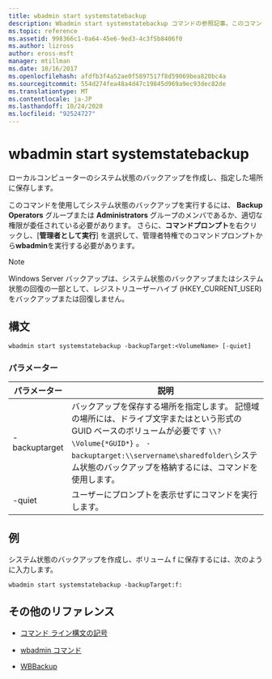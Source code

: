 ```yaml
---
title: wbadmin start systemstatebackup
description: Wbadmin start systemstatebackup コマンドの参照記事。このコマンドは、ローカルコンピューターのシステム状態のバックアップを作成し、指定された場所に保存します。
ms.topic: reference
ms.assetid: 998366c1-0a64-45e6-9ed3-4c3f5b8406f0
ms.author: lizross
author: eross-msft
manager: mtillman
ms.date: 10/16/2017
ms.openlocfilehash: afdfb3f4a52ae0f5897517f8d59069bea820bc4a
ms.sourcegitcommit: 554d274fea48a4d47c19845d969a9ec93dec82de
ms.translationtype: MT
ms.contentlocale: ja-JP
ms.lasthandoff: 10/24/2020
ms.locfileid: "92524727"
---
```

# <a name="wbadmin-start-systemstatebackup"></a>wbadmin start systemstatebackup

ローカルコンピューターのシステム状態のバックアップを作成し、指定した場所に保存します。

このコマンドを使用してシステム状態のバックアップを実行するには、 **Backup Operators** グループまたは **Administrators** グループのメンバであるか、適切な権限が委任されている必要があります。 さらに、**コマンドプロンプト**を右クリックし、[**管理者として実行**] を選択して、管理者特権でのコマンドプロンプトから**wbadmin**を実行する必要があります。

> [!NOTE]
> Windows Server バックアップは、システム状態のバックアップまたはシステム状態の回復の一部として、レジストリユーザーハイブ (HKEY_CURRENT_USER) をバックアップまたは回復しません。

## <a name="syntax"></a>構文

```
wbadmin start systemstatebackup -backupTarget:<VolumeName> [-quiet]
```

### <a name="parameters"></a>パラメーター

| パラメーター | 説明 |
|--|--|
| -backuptarget | バックアップを保存する場所を指定します。 記憶域の場所には、ドライブ文字またはという形式の GUID ベースのボリュームが必要です `\\?\Volume{*GUID*}` 。 `-backuptarget:\\servername\sharedfolder\`システム状態のバックアップを格納するには、コマンドを使用します。 |
| -quiet | ユーザーにプロンプトを表示せずにコマンドを実行します。 |

## <a name="examples"></a>例

システム状態のバックアップを作成し、ボリューム f に保存するには、次のように入力します。

```
wbadmin start systemstatebackup -backupTarget:f:
```

## <a name="additional-references"></a>その他のリファレンス

- [コマンド ライン構文の記号](command-line-syntax-key.md)

- [wbadmin コマンド](wbadmin.md)

- [WBBackup](/powershell/module/windowserverbackup/Start-WBBackup)
